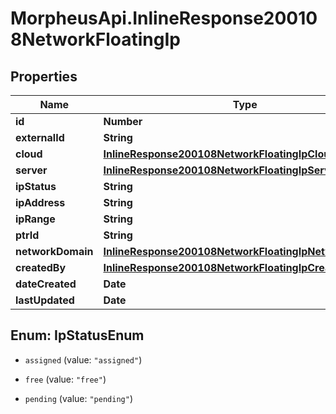 # MorpheusApi.InlineResponse200108NetworkFloatingIp

## Properties

Name | Type | Description | Notes
------------ | ------------- | ------------- | -------------
**id** | **Number** |  | [optional] 
**externalId** | **String** |  | [optional] 
**cloud** | [**InlineResponse200108NetworkFloatingIpCloud**](InlineResponse200108NetworkFloatingIpCloud.md) |  | [optional] 
**server** | [**InlineResponse200108NetworkFloatingIpServer**](InlineResponse200108NetworkFloatingIpServer.md) |  | [optional] 
**ipStatus** | **String** |  | [optional] 
**ipAddress** | **String** | IP Address | [optional] 
**ipRange** | **String** |  | [optional] 
**ptrId** | **String** |  | [optional] 
**networkDomain** | [**InlineResponse200108NetworkFloatingIpNetworkDomain**](InlineResponse200108NetworkFloatingIpNetworkDomain.md) |  | [optional] 
**createdBy** | [**InlineResponse200108NetworkFloatingIpCreatedBy**](InlineResponse200108NetworkFloatingIpCreatedBy.md) |  | [optional] 
**dateCreated** | **Date** |  | [optional] 
**lastUpdated** | **Date** |  | [optional] 



## Enum: IpStatusEnum


* `assigned` (value: `"assigned"`)

* `free` (value: `"free"`)

* `pending` (value: `"pending"`)




